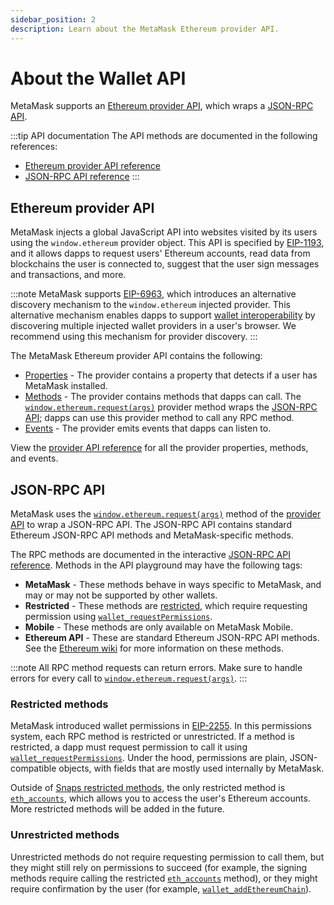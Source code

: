 ```yaml
---
sidebar_position: 2
description: Learn about the MetaMask Ethereum provider API.
---
```


# About the Wallet API

MetaMask supports an [Ethereum provider API](#ethereum-provider-api), which wraps a [JSON-RPC API](#json-rpc-api).

:::tip API documentation
The API methods are documented in the following references:

- [Ethereum provider API reference](../reference/provider-api.md)
- [JSON-RPC API reference](/wallet/reference/json-rpc-api)
:::

## Ethereum provider API

MetaMask injects a global JavaScript API into websites visited by its users using the
`window.ethereum` provider object.
This API is specified by [EIP-1193](https://eips.ethereum.org/EIPS/eip-1193), and it allows dapps to
request users' Ethereum accounts, read data from blockchains the user is connected to, suggest
that the user sign messages and transactions, and more.

:::note
MetaMask supports [EIP-6963](https://eips.ethereum.org/EIPS/eip-6963), which introduces an
alternative discovery mechanism to the `window.ethereum` injected provider.
This alternative mechanism enables dapps to support [wallet interoperability](wallet-interoperabilty.md)
by discovering multiple injected wallet providers in a user's browser.
We recommend using this mechanism for provider discovery.
:::

The MetaMask Ethereum provider API contains the following:

- [Properties](../reference/provider-api.md#properties) - The provider contains a property that
  detects if a user has MetaMask installed.
- [Methods](../reference/provider-api.md#methods) - The provider contains methods that dapps can call.
  The [`window.ethereum.request(args)`](../reference/provider-api.md#windowethereumrequestargs)
  provider method wraps the [JSON-RPC API](#json-rpc-api); dapps can use this
  provider method to call any RPC method.
- [Events](../reference/provider-api.md#events) - The provider emits events that dapps can listen to.

View the [provider API reference](../reference/provider-api.md) for all the provider properties,
methods, and events.

## JSON-RPC API

MetaMask uses the [`window.ethereum.request(args)`](../reference/provider-api.md#windowethereumrequestargs)
method of the [provider API](#ethereum-provider-api) to wrap a JSON-RPC API.
The JSON-RPC API contains standard Ethereum JSON-RPC API methods and MetaMask-specific methods.

The RPC methods are documented in the interactive [JSON-RPC API reference](/wallet/reference/json-rpc-api).
Methods in the API playground may have the following tags:

- **MetaMask** - These methods behave in ways specific to MetaMask, and may or may not be supported
  by other wallets.
- **Restricted** - These methods are [restricted](#restricted-methods), which require requesting
  permission using [`wallet_requestPermissions`](/wallet/reference/wallet_requestpermissions).
- **Mobile** - These methods are only available on MetaMask Mobile.
- **Ethereum API** - These are standard Ethereum JSON-RPC API methods.
  See the [Ethereum wiki](https://eth.wiki/json-rpc/API#json-rpc-methods) for more information on
  these methods.

:::note
All RPC method requests can return errors.
Make sure to handle errors for every call to
[`window.ethereum.request(args)`](../reference/provider-api.md#windowethereumrequestargs).
:::

### Restricted methods

MetaMask introduced wallet permissions in [EIP-2255](https://eips.ethereum.org/EIPS/eip-2255).
In this permissions system, each RPC method is restricted or unrestricted.
If a method is restricted, a dapp must request permission to call it using
[`wallet_requestPermissions`](/wallet/reference/wallet_requestpermissions).
Under the hood, permissions are plain, JSON-compatible objects, with fields that are mostly used
internally by MetaMask.

Outside of [Snaps restricted methods](/snaps/reference/rpc-api/#restricted-methods), the only
restricted method is [`eth_accounts`](/wallet/reference/eth_accounts), which allows you to access
the user's Ethereum accounts.
More restricted methods will be added in the future.

### Unrestricted methods

Unrestricted methods do not require requesting permission to call them, but they might still rely on
permissions to succeed (for example, the signing methods require calling the restricted
[`eth_accounts`](/wallet/reference/eth_accounts) method), or they might require confirmation by the
user (for example, [`wallet_addEthereumChain`](/wallet/reference/wallet_addethereumchain)).
